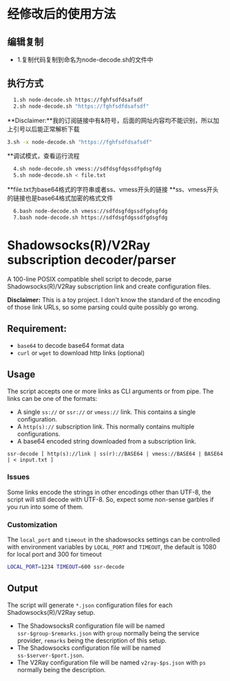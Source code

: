 # 经修改后的使用方法
## 编辑复制
 - 1.复制代码复制到命名为node-decode.sh的文件中
## 执行方式
```sh
  1.sh node-decode.sh https://fghfsdfdsafsdf
  2.sh node-decode.sh "https://fghfsdfdsafsdf"
 ```
  **Disclaimer:**我的订阅链接中有&符号，后面的网址内容均不能识别，所以加上引号以后能正常解析下载
  ```sh
  3.sh -x node-decode.sh "https://fghfsdfdsafsdf"
 ```
**调试模式，查看运行流程
```sh
  4.sh node-decode.sh vmess://sdfdsgfdgssdfgdsgfdg
  5.sh node-decode.sh < file.txt
 ```
**file.txt为base64格式的字符串或者ss、vmess开头的链接
**ss、vmess开头的链接也是base64格式加密的格式文件
```sh
  6.bash node-decode.sh vmess://sdfdsgfdgssdfgdsgfdg
  7.bash node-decode.sh https://sdfdsgfdgssdfgdsgfdg
 ```


# Shadowsocks(R)/V2Ray subscription decoder/parser

A 100-line POSIX compatible shell script to decode, parse Shadowsocks(R)/V2Ray subscription link and create configuration files.

**Disclaimer:** This is a toy project. I don't know the standard of the encoding of those link URLs, so some parsing could quite possibly go wrong.

## Requirement:

- `base64` to decode base64 format data
- `curl` or `wget` to download http links (optional)

## Usage

The script accepts one or more links as CLI arguments or from pipe. The links can be one of the formats:
- A single `ss://` or `ssr://` or `vmess://` link. This contains a single configuration.
- A `http(s)://` subscription link. This normally contains multiple configurations.
- A base64 encoded string downloaded from a subscription link.

```
ssr-decode [ http(s)://link | ss(r)://BASE64 | vmess://BASE64 | BASE64 | < input.txt ]
```

### Issues

Some links encode the strings in other encodings other than UTF-8, the script will still decode with UTF-8. So, expect some non-sense garbles if you run into some of them.

### Customization

The `local_port` and `timeout` in the shadowsocks settings can be controlled with environment variables by `LOCAL_PORT` and `TIMEOUT`, the default is 1080 for local port and 300 for timeout

```sh
LOCAL_PORT=1234 TIMEOUT=600 ssr-decode
```

## Output

The script will generate `*.json` configuration files for each Shadowsocks(R)/V2Ray setup.

- The ShadowsocksR configuration file will be named `ssr-$group-$remarks.json` with `group` normally being the service provider, `remarks` being the description of this setup.
- The Shadowsocks configuration file will be named `ss-$server-$port.json`.
- The V2Ray configuration file will be named `v2ray-$ps.json` with `ps` normally being the description.
